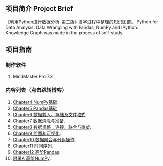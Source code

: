 ## 项目简介 Project Brief
《利用Python进行数据分析-第二版》自学过程中整理的知识图谱。
Python for Data Analysis: Data Wrangling with Pandas, NumPy and IPython. 
Knowledge Graph was made in the process of self-study. 

## 项目指南
### 制作软件
1. MindMaster Pro 7.3

### 内容列表（点击跳转博客）
1. [Chapter4 NumPy基础](https://www.cnblogs.com/jyroy/p/13263241.html "Blog"). 
2. [Chapter5 Pandas基础](https://www.cnblogs.com/jyroy/p/13276486.html "Blog"). 
3. [Chapter6 数据载入、存储及文件格式](https://www.cnblogs.com/jyroy/p/13286053.html "Blog"). 
4. [Chapter7 数据清洗与准备](https://www.cnblogs.com/jyroy/p/13290803.html "Blog"). 
5. [Chapter8 数据规整：连接、联合与重塑](https://www.cnblogs.com/jyroy/p/13298013.html "Blog"). 
6. [Chapter9 绘图和可视化](https://www.cnblogs.com/jyroy/p/13308720.html "Blog"). 
7. [Chapter10 数据聚合与分组操作](https://www.cnblogs.com/jyroy/p/13332756.html "Blog"). 
8. [Chapter11 时间序列](https://www.cnblogs.com/jyroy/p/13341244.html "Blog"). 
9. [Chapter12 高阶Pandas](https://www.cnblogs.com/jyroy/p/13353542.html "Blog").
10. [附录A 高阶NumPy](https://www.cnblogs.com/jyroy/p/13399459.html "Blog").

